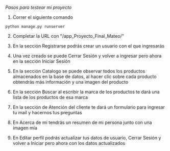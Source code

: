 *Pasos para testear mi proyecto*

1. Correr el siguiente comando
```
python manage.py runserver
```
2. Completar la URL con "/app_Proyecto_Final_Mateo/"

3. En la sección Registrarse podrás crear un usuario con el que ingresarás 

4. Una vez creado se puede Cerrar Sesión y volver a ingresar pero ahora en la sección Iniciar Sesión

5. En la sección Catalogo se puede observar todos los productos almacenados en la base de datos, al hacer clic sobre cada producto obtendrás más información y una imagen del producto

6. En la sección Buscar al escribir la marca de los productos te dará una lista de los productos de esa marca

7. En la sección de Atención del cliente te dará un formulario para ingresar tu mail y hacernos tus preguntas

8. En Acerca de mi tendrás un resumen de mi persona junto con una imagen mía

9. En Editar perfil podrás actualizar tus datos de usuario, Cerrar Sesión y volver a Iniciar pero ahora con los datos actualizados